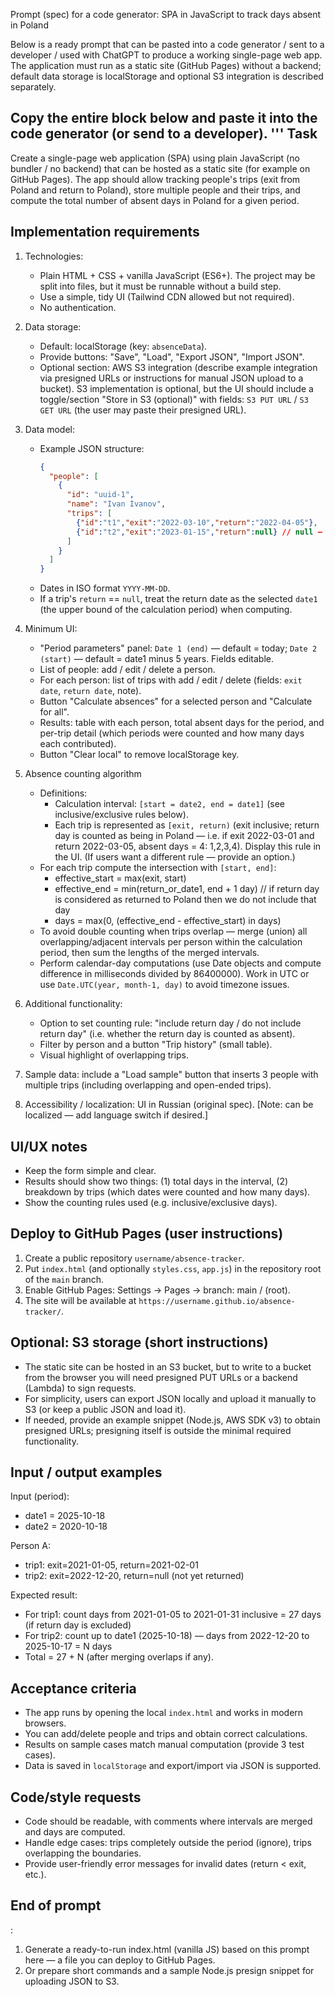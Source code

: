 Prompt (spec) for a code generator: SPA in JavaScript to track days absent in Poland

Below is a ready prompt that can be pasted into a code generator / sent to a developer / used with ChatGPT to produce a working single-page web app. The application must run as a static site (GitHub Pages) without a backend; default data storage is localStorage and optional S3 integration is described separately.

Copy the entire block below and paste it into the code generator (or send to a developer).
'''
Task
---
Create a single-page web application (SPA) using plain JavaScript (no bundler / no backend) that can be hosted as a static site (for example on GitHub Pages). The app should allow tracking people's trips (exit from Poland and return to Poland), store multiple people and their trips, and compute the total number of absent days in Poland for a given period.

Implementation requirements
---
1. Technologies:
   - Plain HTML + CSS + vanilla JavaScript (ES6+). The project may be split into files, but it must be runnable without a build step.
   - Use a simple, tidy UI (Tailwind CDN allowed but not required).
   - No authentication.

2. Data storage:
   - Default: localStorage (key: `absenceData`).
   - Provide buttons: "Save", "Load", "Export JSON", "Import JSON".
   - Optional section: AWS S3 integration (describe example integration via presigned URLs or instructions for manual JSON upload to a bucket). S3 implementation is optional, but the UI should include a toggle/section "Store in S3 (optional)" with fields: `S3 PUT URL` / `S3 GET URL` (the user may paste their presigned URL).

3. Data model:
   - Example JSON structure:
     ```json
     {
       "people": [
         {
           "id": "uuid-1",
           "name": "Ivan Ivanov",
           "trips": [
             {"id":"t1","exit":"2022-03-10","return":"2022-04-05"},
             {"id":"t2","exit":"2023-01-15","return":null} // null — not yet returned
           ]
         }
       ]
     }
     ```
   - Dates in ISO format `YYYY-MM-DD`.
   - If a trip's `return` == `null`, treat the return date as the selected `date1` (the upper bound of the calculation period) when computing.

4. Minimum UI:
   - "Period parameters" panel: `Date 1 (end)` — default = today; `Date 2 (start)` — default = date1 minus 5 years. Fields editable.
   - List of people: add / edit / delete a person.
   - For each person: list of trips with add / edit / delete (fields: `exit date`, `return date`, note).
   - Button "Calculate absences" for a selected person and "Calculate for all".
   - Results: table with each person, total absent days for the period, and per-trip detail (which periods were counted and how many days each contributed).
   - Button "Clear local" to remove localStorage key.

5. Absence counting algorithm
   - Definitions:
     - Calculation interval: `[start = date2, end = date1]` (see inclusive/exclusive rules below).
     - Each trip is represented as `[exit, return)` (exit inclusive; return day is counted as being in Poland — i.e. if exit 2022-03-01 and return 2022-03-05, absent days = 4: 1,2,3,4). Display this rule in the UI. (If users want a different rule — provide an option.)
   - For each trip compute the intersection with `[start, end]`:
     - effective_start = max(exit, start)
     - effective_end = min(return_or_date1, end + 1 day)  // if return day is considered as returned to Poland then we do not include that day
     - days = max(0, (effective_end - effective_start) in days)
   - To avoid double counting when trips overlap — merge (union) all overlapping/adjacent intervals per person within the calculation period, then sum the lengths of the merged intervals.
   - Perform calendar-day computations (use Date objects and compute difference in milliseconds divided by 86400000). Work in UTC or use `Date.UTC(year, month-1, day)` to avoid timezone issues.

6. Additional functionality:
   - Option to set counting rule: "include return day / do not include return day" (i.e. whether the return day is counted as absent).
   - Filter by person and a button "Trip history" (small table).
   - Visual highlight of overlapping trips.

7. Sample data: include a "Load sample" button that inserts 3 people with multiple trips (including overlapping and open-ended trips).

8. Accessibility / localization: UI in Russian (original spec). [Note: can be localized — add language switch if desired.]

UI/UX notes
---
- Keep the form simple and clear.
- Results should show two things: (1) total days in the interval, (2) breakdown by trips (which dates were counted and how many days).
- Show the counting rules used (e.g. inclusive/exclusive days).

Deploy to GitHub Pages (user instructions)
---
1. Create a public repository `username/absence-tracker`.
2. Put `index.html` (and optionally `styles.css`, `app.js`) in the repository root of the `main` branch.
3. Enable GitHub Pages: Settings → Pages → branch: main / (root).
4. The site will be available at `https://username.github.io/absence-tracker/`.

Optional: S3 storage (short instructions)
---
- The static site can be hosted in an S3 bucket, but to write to a bucket from the browser you will need presigned PUT URLs or a backend (Lambda) to sign requests.
- For simplicity, users can export JSON locally and upload it manually to S3 (or keep a public JSON and load it).
- If needed, provide an example snippet (Node.js, AWS SDK v3) to obtain presigned URLs; presigning itself is outside the minimal required functionality.

Input / output examples
---
Input (period):
- date1 = 2025-10-18
- date2 = 2020-10-18

Person A:
- trip1: exit=2021-01-05, return=2021-02-01
- trip2: exit=2022-12-20, return=null (not yet returned)

Expected result:
- For trip1: count days from 2021-01-05 to 2021-01-31 inclusive = 27 days (if return day is excluded)
- For trip2: count up to date1 (2025-10-18) — days from 2022-12-20 to 2025-10-17 = N days
- Total = 27 + N (after merging overlaps if any).

Acceptance criteria
---
- The app runs by opening the local `index.html` and works in modern browsers.
- You can add/delete people and trips and obtain correct calculations.
- Results on sample cases match manual computation (provide 3 test cases).
- Data is saved in `localStorage` and export/import via JSON is supported.

Code/style requests
---
- Code should be readable, with comments where intervals are merged and days are computed.
- Handle edge cases: trips completely outside the period (ignore), trips overlapping the boundaries.
- Provide user-friendly error messages for invalid dates (return < exit, etc.).

End of prompt
---

:
  1. Generate a ready-to-run index.html (vanilla JS) based on this prompt here — a file you can deploy to GitHub Pages.
  2. Or prepare short commands and a sample Node.js presign snippet for uploading JSON to S3.

